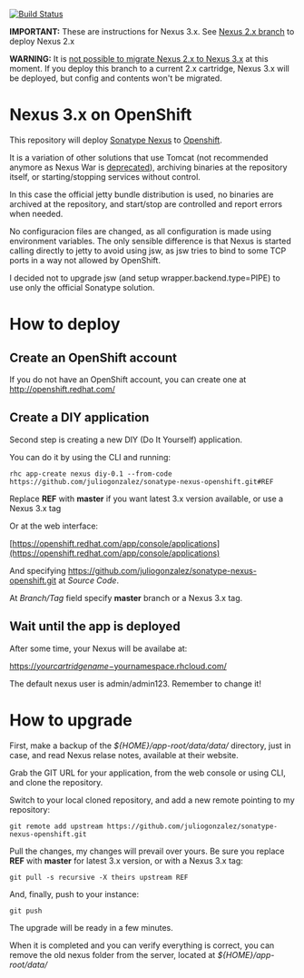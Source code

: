 [![Build Status](https://jenkins.juliogonzalez.es/buildStatus/icon?job=sonatype-nexus3-openshift-build)](https://jenkins.juliogonzalez.es/job/sonatype-nexus3-openshift-build)

**IMPORTANT:** These are instructions for Nexus 3.x. See [Nexus 2.x branch](https://github.com/juliogonzalez/sonatype-nexus-openshift/tree/nexus-2.x) to deploy Nexus 2.x 

**WARNING:** It is [not possible to migrate Nexus 2.x to Nexus 3.x](http://www.sonatype.org/nexus/2016/04/06/spring-into-the-future-nexus-repository-manager-3-0-release/) at this moment. If you deploy this branch to a current 2.x cartridge, Nexus 3.x will be deployed, but config and contents won't be migrated.

Nexus 3.x on OpenShift
======================

This repository will deploy [Sonatype Nexus](http://www.sonatype.org/nexus/) to [Openshift](https://www.openshift.com/).

It is a variation of other solutions that use Tomcat (not recommended anymore as Nexus War is [deprecated](https://support.sonatype.com/hc/en-us/articles/213465668-Where-is-the-Nexus-OSS-war-file-)), archiving binaries at the repository itself, or starting/stopping services without control.

In this case the official jetty bundle distribution is used, no binaries are archived at the repository, and start/stop are controlled and report errors when needed.

No configuracion files are changed, as all configuration is made using environment variables. The only sensible difference is that Nexus is started calling directly to jetty to avoid using jsw, as jsw tries to bind to some TCP ports in a way not allowed by OpenShift.

I decided not to upgrade jsw (and setup wrapper.backend.type=PIPE) to use only the official Sonatype solution.

How to deploy
=============

Create an OpenShift account
---------------------------

If you do not have an OpenShift account, you can create one at http://openshift.redhat.com/

Create a DIY application
------------------------

Second step is creating a new DIY (Do It Yourself) application.

You can do it by using the CLI and running:
```
rhc app-create nexus diy-0.1 --from-code https://github.com/juliogonzalez/sonatype-nexus-openshift.git#REF
```
Replace **REF** with **master** if you want latest 3.x version available, or use a Nexus 3.x tag

Or at the web interface:

[https://openshift.redhat.com/app/console/applications](https://openshift.redhat.com/app/console/applications)

And specifying https://github.com/juliogonzalez/sonatype-nexus-openshift.git at *Source Code*.

At *Branch/Tag* field specify **master** branch or a Nexus 3.x tag.

Wait until the app is deployed
------------------------------

After some time, your Nexus will be availabe at:

[https://$yourcartridgename-$yournamespace.rhcloud.com/](https://$yourcartridgename-$yournamespace.rhcloud.com/)

The default nexus user is admin/admin123. Remember to change it!

How to upgrade
==============

First, make a backup of the *${HOME}/app-root/data/data/* directory, just in case, and read Nexus relase notes, available at their website.

Grab the GIT URL for your application, from the web console or using CLI, and clone the repository.

Switch to your local cloned repository, and add a new remote pointing to my repository:
```
git remote add upstream https://github.com/juliogonzalez/sonatype-nexus-openshift.git
``` 
Pull the changes, my changes will prevail over yours. Be sure you replace **REF** with **master** for latest 3.x version, or with a Nexus 3.x tag:
```
git pull -s recursive -X theirs upstream REF
```
And, finally, push to your instance:
```
git push
```
The upgrade will be ready in a few minutes.

When it is completed and you can verify everything is correct, you can remove the old nexus folder from the server, located at *${HOME}/app-root/data/*
